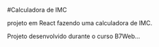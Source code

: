 #Calculadora de IMC

projeto em React
fazendo uma calculadora de IMC.

Projeto desenvolvido durante o curso B7Web...

